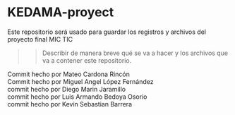 # KEDAMA-proyect

Este repositorio será usado para guardar los registros y archivos del proyecto final MIC TIC

> > Describir de manera breve qué se va a hacer y los archivos que va a contener este repositorio.

Commit hecho por Mateo Cardona Rincón <br>
Commit hecho por Miguel Angel López Fernández <br>
commit hecho por Diego Marin Jaramillo <br>
commit hecho por Luis Armando Bedoya Osorio <br>
commit hecho por Kevin Sebastian Barrera <br>
